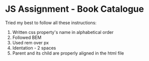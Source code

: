 # JS Assignment - Book Catalogue
 
Tried my best to follow all these instructions:
1. Written css property's name in alphabetical order
2. Followed BEM
3. Used rem over px
4. Identation - 2 spaces
5. Parent and its child are properly aligned in the html file